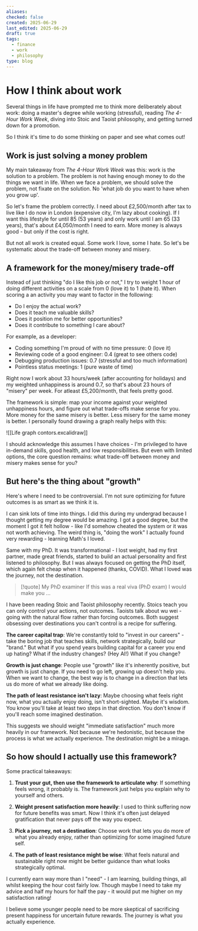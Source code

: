 ```yaml
---
aliases: 
checked: false
created: 2025-06-29
last_edited: 2025-06-29
draft: true
tags:
  - finance
  - work
  - philosophy
type: blog
---
```

# How I think about work

Several things in life have prompted me to think more deliberately about work: doing a master's degree while working (stressful), reading *The 4-Hour Work Week*, diving into Stoic and Taoist philosophy, and getting turned down for a promotion.

So I think it's time to do some thinking on paper and see what comes out!

## Work is just solving a money problem

My main takeaway from *The 4-Hour Work Week* was this: work is the solution to a problem. The problem is not having enough money to do the things we want in life. When we face a problem, we should solve the problem, not fixate on the solution. No 'what job do you want to have when you grow up'.

So let's frame the problem correctly. I need about £2,500/month after tax to live like I do now in London (expensive city, I'm lazy about cooking). If I want this lifestyle for until 85 (53 years) and only work until I am 65 (33 years), that's about £4,050/month I need to earn. More money is always good - but only if the cost is right.

But not all work is created equal. Some work I love, some I hate. So let's be systematic about the trade-off between money and misery.

## A framework for the money/misery trade-off

Instead of just thinking "do I like this job or not," I try to weight 1 hour of doing different activities on a scale from 0 (love it) to 1 (hate it). When scoring a an activity you may want to factor in the following:

- Do I enjoy the actual work?
- Does it teach me valuable skills?
- Does it position me for better opportunities?
- Does it contribute to something I care about?

For example, as a developer:
- Coding something I'm proud of with no time pressure: 0 (love it)
- Reviewing code of a good engineer: 0.4 (great to see others code)
- Debugging production issues: 0.7 (stressful and too much information)
- Pointless status meetings: 1 (pure waste of time)

Right now I work about 33 hours/week (after accounting for holidays) and my weighted unhappiness is around 0.7, so that's about 23 hours of "misery" per week. For atleast £5,200/month, that feels pretty good.

The framework is simple: map your income against your weighted unhappiness hours, and figure out what trade-offs make sense for you. More money for the same misery is better. Less misery for the same money is better. I personally found drawing a graph really helps with this:

![[Life graph contors.excalidraw]]

I should acknowledge this assumes I have choices - I'm privileged to have in-demand skills, good health, and low responsibilities. But even with limited options, the core question remains: what trade-off between money and misery makes sense for you?

## But here's the thing about "growth"

Here's where I need to be controversial. I'm not sure optimizing for future outcomes is as smart as we think it is.

I can sink lots of time into things. I did this during my undergrad because I thought getting my degree would be amazing. I got a good degree, but the moment I got it felt hollow - like I'd somehow cheated the system or it was not worth achieving. The weird thing is, "doing the work" I actually found very rewarding - learning Math's I loved.

Same with my PhD. It was transformational - I lost weight, had my first partner, made great friends, started to build an actual personality and first listened to philosophy. But I was always focused on getting the PhD itself, which again felt cheap when it happened (thanks, COVID). What I loved was the journey, not the destination.

>[!quote] My PhD examiner
>If this was a real viva (PhD exam) I would make you ...

I have been reading Stoic and Taoist philosophy recently. Stoics teach you can only control your actions, not outcomes. Taoists talk about wu wei - going with the natural flow rather than forcing outcomes. Both suggest obsessing over destinations you can't control is a recipe for suffering.

**The career capital trap**: We're constantly told to "invest in our careers" - take the boring job that teaches skills, network strategically, build our "brand." But what if you spend years building capital for a career you end up hating? What if the industry changes? (Hey AI!) What if you change?

**Growth is just change**: People use "growth" like it's inherently positive, but growth is just change. If you need to go left, growing up doesn't help you. When we want to change, the best way is to change in a direction that lets us do more of what we already like doing.

**The path of least resistance isn't lazy**: Maybe choosing what feels right now, what you actually enjoy doing, isn't short-sighted. Maybe it's wisdom. You know you'll take at least two steps in that direction. You don't know if you'll reach some imagined destination.

This suggests we should weight "immediate satisfaction" much more heavily in our framework. Not because we're hedonistic, but because the process is what we actually experience. The destination might be a mirage.

## So how should I actually use this framework?

Some practical takeaways:

1. **Trust your gut, then use the framework to articulate why**: If something feels wrong, it probably is. The framework just helps you explain why to yourself and others.

2. **Weight present satisfaction more heavily**: I used to think suffering now for future benefits was smart. Now I think it's often just delayed gratification that never pays off the way you expect.

3. **Pick a journey, not a destination**: Choose work that lets you do more of what you already enjoy, rather than optimizing for some imagined future self.

4. **The path of least resistance might be wise**: What feels natural and sustainable right now might be better guidance than what looks strategically optimal.

I currently earn way more than I "need" - I am learning, building things, all whilst keeping the hour cost fairly low. Though maybe I need to take my advice and half my hours for half the pay - it would put me higher on my satisfaction rating!

I believe some younger people need to be more skeptical of sacrificing present happiness for uncertain future rewards. The journey is what you actually experience.